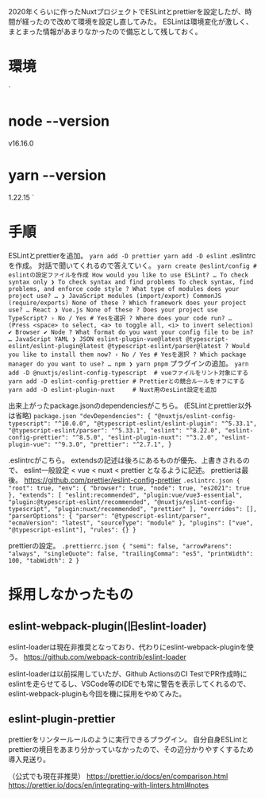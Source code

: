 <!--
title:   Nuxt.js + TypeScript で ESLintとprettierの設定をする
tags:    ESLint,Nuxt,TypeScript,prettier
id:      51be7592e39a6a0439b7
private: false
-->
2020年くらいに作ったNuxtプロジェクトでESLintとprettierを設定したが、時間が経ったので改めて環境を設定し直してみた。
ESLintは環境変化が激しく、まとまった情報があまりなかったので備忘として残しておく。

# 環境
`
# node --version
v16.16.0
# yarn --version
1.22.15
`

# 手順
ESLintとprettierを追加。
`
yarn add -D prettier
yarn add -D eslint
`
.eslintrcを作成。
対話で聞いてくれるので答えていく。
`
yarn create @eslint/config # eslintの設定ファイルを作成
 How would you like to use ESLint? …
  To check syntax only
❯ To check syntax and find problems
  To check syntax, find problems, and enforce code style
? What type of modules does your project use? …
❯ JavaScript modules (import/export)
  CommonJS (require/exports)
  None of these
? Which framework does your project use? …
  React
❯ Vue.js
  None of these
? Does your project use TypeScript? › No / Yes # Yesを選択
? Where does your code run? …  (Press <space> to select, <a> to toggle all, <i> to invert selection)
✔ Browser
✔ Node
? What format do you want your config file to be in? …
  JavaScript
  YAML
❯ JSON
eslint-plugin-vue@latest @typescript-eslint/eslint-plugin@latest @typescript-eslint/parser@latest
? Would you like to install them now? › No / Yes # Yesを選択
? Which package manager do you want to use? …
  npm
❯ yarn
  pnpm
`
プラグインの追加。
`
yarn add -D @nuxtjs/eslint-config-typescript  # vueファイルをリント対象にする
yarn add -D eslint-config-prettier # Prettierとの競合ルールをオフにする
yarn add -D eslint-plugin-nuxt     # Nuxt用のesLint設定を追加
`

出来上がったpackage.jsonのdependenciesがこちら。
(ESLintとprettier以外は省略)
`package.json
"devDependencies": {
    "@nuxtjs/eslint-config-typescript": "^10.0.0",
    "@typescript-eslint/eslint-plugin": "^5.33.1",
    "@typescript-eslint/parser": "^5.33.1",
    "eslint": "^8.22.0",
    "eslint-config-prettier": "^8.5.0",
    "eslint-plugin-nuxt": "^3.2.0",
    "eslint-plugin-vue": "^9.3.0",
    "prettier": "^2.7.1",
}
`

.eslintrcがこちら。
extendsの記述は後ろにあるものが優先、上書きされるので、
eslint一般設定 < vue < nuxt < prettier
となるように記述。
prettierは最後。
https://github.com/prettier/eslint-config-prettier
`.eslintrc.json
{
  "root": true,
  "env": {
    "browser": true,
    "node": true,
    "es2021": true
  },
  "extends": [
    "eslint:recommended",
    "plugin:vue/vue3-essential",
    "plugin:@typescript-eslint/recommended",
    "@nuxtjs/eslint-config-typescript",
    "plugin:nuxt/recommended",
    "prettier"
  ],
  "overrides": [],
  "parserOptions": {
    "parser": "@typescript-eslint/parser",
    "ecmaVersion": "latest",
    "sourceType": "module"
  },
  "plugins": ["vue", "@typescript-eslint"],
  "rules": {}
}
`

prettierの設定。
`.prettierrc.json
{
  "semi": false,
  "arrowParens": "always",
  "singleQuote": false,
  "trailingComma": "es5",
  "printWidth": 100,
  "tabWidth": 2
}
`

# 採用しなかったもの
## eslint-webpack-plugin(旧eslint-loader)
eslint-loaderは現在非推奨となっており、代わりにeslint-webpack-pluginを使う。
https://github.com/webpack-contrib/eslint-loader

eslint-loaderは以前採用していたが、Github ActionsのCI TestでPR作成時にeslintを走らせてるし、VSCode等のIDEでも常に警告を表示してくれるので、eslint-webpack-pluginも今回を機に採用をやめてみた。

## eslint-plugin-prettier
prettierをリンタールールのように実行できるプラグイン。
自分自身ESLintとprettierの境目をあまり分かっていなかったので、その辺分かりやすくするため導入見送り。

（公式でも現在非推奨）
https://prettier.io/docs/en/comparison.html
https://prettier.io/docs/en/integrating-with-linters.html#notes